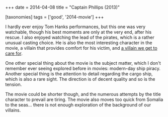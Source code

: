 +++
date = 2014-04-08
title = "Captain Phillips (2013)"

[taxonomies]
tags = ['good', '2014-movie']
+++

I hardly ever enjoy Tom Hanks performances, but this one was very
watchable, though his best moments are only at the very end, after his
rescue. I also enjoyed watching the lead of the pirates, which is a
rather unusual casting choice. He is also the most interesting character
in the movie, a villain that provides comfort for his victim, and [a
villain we get to care for].

One other special thing about the movie is the subject matter, which I
don\'t remember ever seeing explored before in movies: modern-day ship
piracy. Another special thing is the attention to detail regarding the
cargo ship, which is also a rare sight. The direction is of decent
quality and so is the tension.

The movie could be shorter though, and the numerous attempts by the
title character to prevail are tiring. The movie also moves too quick
from Somalia to the seas\... there is not enough exploration of the
background of our villains.

  [a villain we get to care for]: http://tshepang.net/caring-about-villains
